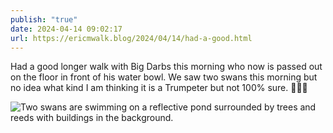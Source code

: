 ```yaml
---
publish: "true"
date: 2024-04-14 09:02:17
url: https://ericmwalk.blog/2024/04/14/had-a-good.html
---
```


Had a good longer walk with Big Darbs this morning who now is passed out on the floor in front of his water bowl. We saw two swans this morning but no idea what kind I am thinking it is a Trumpeter but not 100% sure. 🤷‍♂️🦢

![Two swans are swimming on a reflective pond surrounded by trees and reeds with buildings in the background.](https://ericmwalk.blog/uploads/2024/img-8621.jpeg)
